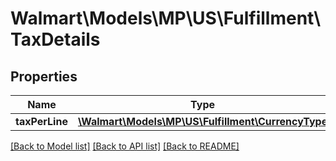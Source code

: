 # Walmart\Models\MP\US\Fulfillment\TaxDetails

## Properties

Name | Type | Description | Notes
------------ | ------------- | ------------- | -------------
**taxPerLine** | [**\Walmart\Models\MP\US\Fulfillment\CurrencyType**](CurrencyType.md) |  | [optional]


[[Back to Model list]](./) [[Back to API list]](../../../../../README.md#supported-apis) [[Back to README]](../../../../../README.md)
